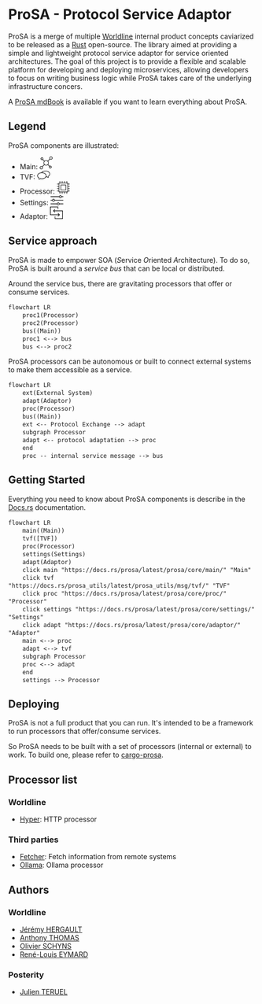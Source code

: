 ProSA - **Pro**tocol **S**ervice **A**daptor
==============================

ProSA is a merge of multiple [Worldline](https://worldline.com/) internal product concepts caviarized to be released as a [Rust](https://www.rust-lang.org/) open-source.
The library aimed at providing a simple and lightweight protocol service adaptor for service oriented architectures.
The goal of this project is to provide a flexible and scalable platform for developing and deploying microservices, allowing developers to focus on writing business logic while ProSA takes care of the underlying infrastructure concers.

A [ProSA mdBook](https://worldline.github.io/ProSA/) is available if you want to learn everything about ProSA.

## Legend

ProSA components are illustrated:
 - Main: [<img alt="main" src="https://raw.githubusercontent.com/worldline/ProSA/main/assets/main.svg" width="26">](https://docs.rs/prosa/latest/prosa/core/main/ "main")
 - TVF: [<img alt="tvf" src="https://raw.githubusercontent.com/worldline/ProSA/main/assets/tvf.svg" width="26">](https://docs.rs/prosa_utils/latest/prosa_utils/msg/tvf/ "tvf")
 - Processor: [<img alt="processor" src="https://raw.githubusercontent.com/worldline/ProSA/main/assets/proc.svg" width="26">](https://docs.rs/prosa/latest/prosa/core/proc/ "processor")
 - Settings: [<img alt="settings" src="https://raw.githubusercontent.com/worldline/ProSA/main/assets/settings.svg" width="26">](https://docs.rs/prosa/latest/prosa/core/settings/ "settings")
 - Adaptor: [<img alt="adaptor" src="https://raw.githubusercontent.com/worldline/ProSA/main/assets/adaptor.svg" width="26">](https://docs.rs/prosa/latest/prosa/core/adaptor/ "adaptor")


## Service approach

ProSA is made to empower SOA (*S*ervice *O*riented *A*rchitecture).
To do so, ProSA is built around a _service bus_ that can be local or distributed.

Around the service bus, there are gravitating processors that offer or consume services.
``` mermaid
flowchart LR
    proc1(Processor)
    proc2(Processor)
    bus((Main))
    proc1 <--> bus
    bus <--> proc2
```

ProSA processors can be autonomous or built to connect external systems to make them accessible as a service.

``` mermaid
flowchart LR
    ext(External System)
    adapt(Adaptor)
    proc(Processor)
    bus((Main))
    ext <-- Protocol Exchange --> adapt
    subgraph Processor
    adapt <-- protocol adaptation --> proc
    end
    proc -- internal service message --> bus
```


## Getting Started

Everything you need to know about ProSA components is describe in the [Docs.rs](https://docs.rs/prosa/latest/prosa/) documentation.

``` mermaid
flowchart LR
    main((Main))
    tvf([TVF])
    proc(Processor)
    settings(Settings)
    adapt(Adaptor)
    click main "https://docs.rs/prosa/latest/prosa/core/main/" "Main"
    click tvf "https://docs.rs/prosa_utils/latest/prosa_utils/msg/tvf/" "TVF"
    click proc "https://docs.rs/prosa/latest/prosa/core/proc/" "Processor"
    click settings "https://docs.rs/prosa/latest/prosa/core/settings/" "Settings"
    click adapt "https://docs.rs/prosa/latest/prosa/core/adaptor/" "Adaptor"
    main <--> proc
    adapt <--> tvf
    subgraph Processor
    proc <--> adapt
    end
    settings --> Processor
```


## Deploying

ProSA is not a full product that you can run.
It's intended to be a framework to run processors that offer/consume services.

So ProSA needs to be built with a set of processors (internal or external) to work.
To build one, please refer to [cargo-prosa](./cargo-prosa/README.md).


## Processor list

### Worldline

- [Hyper](https://github.com/worldline/ProSA-Hyper): HTTP processor

### Third parties

- [Fetcher](https://github.com/reneca/ProSA-Fetcher): Fetch information from remote systems
- [Ollama](https://github.com/reneca/ProSA-Ollama): Ollama processor

## Authors

### Worldline

- [Jérémy HERGAULT](https://github.com/reneca)
- [Anthony THOMAS](https://github.com/Timmy80)
- [Olivier SCHYNS](https://github.com/oschijns)
- [René-Louis EYMARD](https://github.com/rleymard)

### Posterity

- [Julien TERUEL](https://github.com/JT117)
